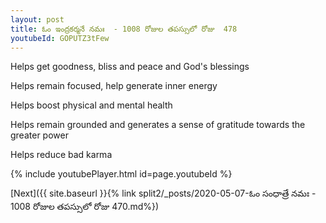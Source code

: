 ```yaml
---
layout: post
title: ఓం ఇంద్రకర్మనే నమః  - 1008 రోజుల తపస్సులో రోజు  478
youtubeId: GOPUTZ3tFew
---
```

 
 
Helps get goodness, bliss and peace and God's blessings
 
Helps remain focused, help generate inner energy 
 
Helps boost physical and mental health 
 
Helps remain grounded and generates a sense of gratitude towards the greater power 
 
Helps reduce bad karma
 
 
 
 


{% include youtubePlayer.html id=page.youtubeId %}
 
[Next]({{ site.baseurl }}{% link  split2/_posts/2020-05-07-ఓం సంధాత్రే నమః  - 1008 రోజుల తపస్సులో రోజు  470.md%})
 
